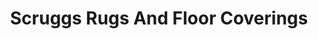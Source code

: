 ---
title: "Scruggs Rugs And Floor Coverings"
url: /milton/scruggs-rugs-and-floor-coverings/
shop: Teppiche
---